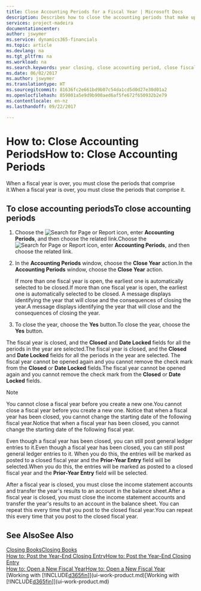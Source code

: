 ```yaml
---
title: Close Accounting Periods for a Fiscal Year | Microsoft Docs
description: Describes how to close the accounting periods that make up the fiscal year.
services: project-madeira
documentationcenter: 
author: jswymer
ms.service: dynamics365-financials
ms.topic: article
ms.devlang: na
ms.tgt_pltfrm: na
ms.workload: na
ms.search.keywords: year closing, close accounting period, close fiscal year, bank account detailed trial balance
ms.date: 06/02/2017
ms.author: jswymer
ms.translationtype: HT
ms.sourcegitcommit: 81636fc2e661bd9b07c54da1cd5d0d27e30d01a2
ms.openlocfilehash: 859801a5e9d9b900aed6af5fe672f650932b2e79
ms.contentlocale: en-nz
ms.lasthandoff: 09/22/2017

---
```

# <a name="how-to-close-accounting-periods"></a><span data-ttu-id="1c2c0-103">How to: Close Accounting Periods</span><span class="sxs-lookup"><span data-stu-id="1c2c0-103">How to: Close Accounting Periods</span></span>
<span data-ttu-id="1c2c0-104">When a fiscal year is over, you must close the periods that comprise it.</span><span class="sxs-lookup"><span data-stu-id="1c2c0-104">When a fiscal year is over, you must close the periods that comprise it.</span></span>

## <a name="to-close-accounting-periods"></a><span data-ttu-id="1c2c0-105">To close accounting periods</span><span class="sxs-lookup"><span data-stu-id="1c2c0-105">To close accounting periods</span></span>
1. <span data-ttu-id="1c2c0-106">Choose the ![Search for Page or Report](media/ui-search/search_small.png "Search for Page or Report icon") icon, enter **Accounting Periods**, and then choose the related link.</span><span class="sxs-lookup"><span data-stu-id="1c2c0-106">Choose the ![Search for Page or Report](media/ui-search/search_small.png "Search for Page or Report icon") icon, enter **Accounting Periods**, and then choose the related link.</span></span>
2. <span data-ttu-id="1c2c0-107">In the **Accounting Periods** window, choose the **Close Year** action.</span><span class="sxs-lookup"><span data-stu-id="1c2c0-107">In the **Accounting Periods** window, choose the **Close Year** action.</span></span>

    <span data-ttu-id="1c2c0-108">If more than one fiscal year is open, the earliest one is automatically selected to be closed.</span><span class="sxs-lookup"><span data-stu-id="1c2c0-108">If more than one fiscal year is open, the earliest one is automatically selected to be closed.</span></span> <span data-ttu-id="1c2c0-109">A message displays identifying the year that will close and the consequences of closing the year.</span><span class="sxs-lookup"><span data-stu-id="1c2c0-109">A message displays identifying the year that will close and the consequences of closing the year.</span></span>
3. <span data-ttu-id="1c2c0-110">To close the year, choose the **Yes** button.</span><span class="sxs-lookup"><span data-stu-id="1c2c0-110">To close the year, choose the **Yes** button.</span></span>

<span data-ttu-id="1c2c0-111">The fiscal year is closed, and the **Closed** and **Date Locked** fields for all the periods in the year are selected.</span><span class="sxs-lookup"><span data-stu-id="1c2c0-111">The fiscal year is closed, and the **Closed** and **Date Locked** fields for all the periods in the year are selected.</span></span> <span data-ttu-id="1c2c0-112">The fiscal year cannot be opened again and you cannot remove the check mark from the **Closed** or **Date Locked** fields.</span><span class="sxs-lookup"><span data-stu-id="1c2c0-112">The fiscal year cannot be opened again and you cannot remove the check mark from the **Closed** or **Date Locked** fields.</span></span>

> [!NOTE]  
>   <span data-ttu-id="1c2c0-113">You cannot close a fiscal year before you create a new one.</span><span class="sxs-lookup"><span data-stu-id="1c2c0-113">You cannot close a fiscal year before you create a new one.</span></span> <span data-ttu-id="1c2c0-114">Notice that when a fiscal year has been closed, you cannot change the starting date of the following fiscal year.</span><span class="sxs-lookup"><span data-stu-id="1c2c0-114">Notice that when a fiscal year has been closed, you cannot change the starting date of the following fiscal year.</span></span>

<span data-ttu-id="1c2c0-115">Even though a fiscal year has been closed, you can still post general ledger entries to it.</span><span class="sxs-lookup"><span data-stu-id="1c2c0-115">Even though a fiscal year has been closed, you can still post general ledger entries to it.</span></span> <span data-ttu-id="1c2c0-116">When you do this, the entries will be marked as posted to a closed fiscal year and the **Prior-Year Entry** field will be selected.</span><span class="sxs-lookup"><span data-stu-id="1c2c0-116">When you do this, the entries will be marked as posted to a closed fiscal year and the **Prior-Year Entry** field will be selected.</span></span>

<span data-ttu-id="1c2c0-117">After a fiscal year is closed, you must close the income statement accounts and transfer the year's results to an account in the balance sheet.</span><span class="sxs-lookup"><span data-stu-id="1c2c0-117">After a fiscal year is closed, you must close the income statement accounts and transfer the year's results to an account in the balance sheet.</span></span> <span data-ttu-id="1c2c0-118">You can repeat this every time that you post to the closed fiscal year.</span><span class="sxs-lookup"><span data-stu-id="1c2c0-118">You can repeat this every time that you post to the closed fiscal year.</span></span>

## <a name="see-also"></a><span data-ttu-id="1c2c0-119">See Also</span><span class="sxs-lookup"><span data-stu-id="1c2c0-119">See Also</span></span>
[<span data-ttu-id="1c2c0-120">Closing Books</span><span class="sxs-lookup"><span data-stu-id="1c2c0-120">Closing Books</span></span>](year-close-books.md)  
[<span data-ttu-id="1c2c0-121">How to: Post the Year-End Closing Entry</span><span class="sxs-lookup"><span data-stu-id="1c2c0-121">How to: Post the Year-End Closing Entry</span></span>](year-how-post-year-end-close-entry.md)  
[<span data-ttu-id="1c2c0-122">How to: Open a New Fiscal Year</span><span class="sxs-lookup"><span data-stu-id="1c2c0-122">How to: Open a New Fiscal Year</span></span>](finance-how-open-new-fiscal-year.md)  
<span data-ttu-id="1c2c0-123">[Working with [!INCLUDE[d365fin](includes/d365fin_md.md)]](ui-work-product.md)</span><span class="sxs-lookup"><span data-stu-id="1c2c0-123">[Working with [!INCLUDE[d365fin](includes/d365fin_md.md)]](ui-work-product.md)</span></span>

